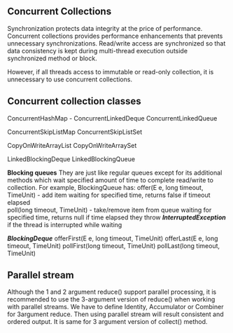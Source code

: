 Concurrent Collections
---
Synchronization protects data integrity at the price of performance. Concurrent collections provides performance enhancements that prevents unnecessary synchronizations. Read/write access are synchronized so that data consistency is kept during multi-thread execution outside synchronized method or block. 

However, if all threads access to immutable or read-only collection, it is unnecessary to use concurrent collections. 

Concurrent collection classes
---
ConcurrentHashMap - 
ConcurrentLinkedDeque
ConcurrentLinkedQueue

ConcurrentSkipListMap
ConcurrentSkipListSet

CopyOnWriteArrayList
CopyOnWriteArraySet

LinkedBlockingDeque
LinkedBlockingQueue

**Blocking queues**
They are just like regular queues except for its additional methods which wait specified amount of time 
to complete read/write to collection. For example, BlockingQueue has:
  offer(E e, long timeout, TimeUnit) - add item waiting for specified time, returns false if timeout elapsed  
  poll(long timeout, TimeUnit) - take/remove item from queue waiting for specified time, returns null if time elapsed
they throw ___InterruptedException___ if the thread is interrupted while waiting

***BlockingDeque***
offerFirst(E e, long timeout, TimeUnit)
offerLast(E e, long timeout, TimeUnit)
pollFirst(long timeout, TimeUnit)
pollLast(long timeout, TimeUnit)

Parallel stream
---
Although the 1 and 2 argument reduce() support parallel processing, it is recommended to use the 3-argument version of reduce() when working with parallel streams.
We have to define Identity, Accumulator or Combiner for 3argument reduce. Then using parallel stream will result consistent and ordered output.
It is same for 3 argument version of collect() method.

